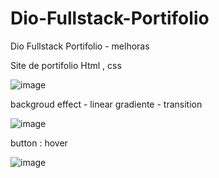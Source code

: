 # Dio-Fullstack-Portifolio
Dio Fullstack Portifolio - melhoras

Site de portifolio 
Html , css

![image](https://user-images.githubusercontent.com/94264109/175303175-201215cc-5e56-409d-b513-9f85dc9fcf79.png)


backgroud effect  - linear gradiente - transition

![image](https://user-images.githubusercontent.com/94264109/175303411-b4e74e27-d8ef-49f7-bbf0-1e6dd90dceaa.png)


button : hover 

![image](https://user-images.githubusercontent.com/94264109/175303582-deb63a91-056d-446a-b2ce-d52ddcca740b.png)


